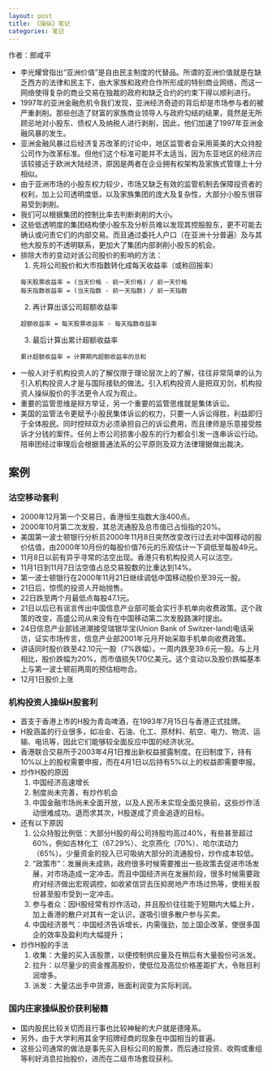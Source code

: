 ```yaml
---
layout: post
title: 《操纵》笔记
categories: 笔记
---
```


作者：郎咸平

* 李光耀曾指出“亚洲价值”是自由民主制度的代替品。所谓的亚洲价值就是在缺乏西方的法律和民主下，由大家族和政府合作所形成的特别商业网络，而这一网络使得复杂的商业交易在独裁的政府和缺乏合约的约束下得以顺利进行。
* 1997年的亚洲金融危机令我们发现，亚洲经济奇迹的背后却是市场参与者的被严重剥削。那些创造了财富的家族商业领导人与政府勾结的结果，竟然是无所顾忌地对小股东、债权人及纳税人进行剥削，因此，他们加速了1997年亚洲金融风暴的发生。
* 亚洲金融风暴过后经济复苏改革的讨论中，地区监管者会采用英美的大众持股公司作为改革标准。但他们这个标准可能并不太适当，因为东亚地区的经济应该较接近于欧洲大陆经济，原因是两者在企业拥有权架构及家族式管理上十分相似。
* 由于亚洲市场的小股东权力较少，市场又缺乏有效的监管机制去保障投资者的权利，加上公司透明度低，以及家族集团的庞大及复杂性，大部分小股东很容易受到剥削。
* 我们可以根据集团的控制比率去判断剥削的大小。
* 这些低透明度的集团结构使小股东及分析员难以发现其控股股东，更不可能去确认或问责它们的内部交易。而且通过委托人户口（在亚洲十分普遍）及与其他大股东的不透明联系，更加大了集团内部剥削小股东的机会。
* 排除大市的变动对该公司股价的影响的方法：
  1. 先将公司股价和大市指数转化成每天收益率（或称回报率）
  ```
  每天股票收益率 = (当天价格 - 前一天价格) / 前一天价格
  每天指数收益率 = (当天指数 - 前一天指数) / 前一天指数
  ```
  2. 再计算出该公司超额收益率
  ```
  超额收益率 = 每天股票收益率 - 每天指数收益率
  ```
  3. 最后计算出累计超额收益率
  ```
  累计超额收益率 = 计算期内超额收益率的总和
  ```
* 一般人对于机构投资人的了解仅限于理论层次上的了解，往往非常简单的认为引入机构投资人才是与国际接轨的做法。引入机构投资人是把双刃剑，机构投资人操纵股价的手法更令人叹为观止。
* 重要的监管思维是辩方举证，另一个重要的监管思维就是集体诉讼。
* 美国的监管法令更赋予小股民集体诉讼的权力，只要一人诉讼得胜，利益即归于全体股民。同时控辩双方必须承担自己的诉讼费用，而且律师是乐意接受胜诉才分钱的案件。任何上市公司损害小股东的行为都会引发一连串诉讼行动。陪审团经过审理后会根据普通法系的公平原则及双方法律理据做出裁决。

## 案例

### 沽空移动套利

* 2000年12月第一个交易日，香港恒生指数大涨400点。
* 2000年10月第二次发股，其总流通股及总市值已占恒指的20%。
* 美国第一波士顿银行分析员2000年11月8日突然改变改行过去对中国移动的股价估值，由2000年10月份的每股价值76元的乐观估计一下调低至每股49元。
* 11月8日以前有异乎寻常的沽空出现。香港只有机构投资人可以沽空。
* 11月1日到11月7日沽空值占总交易股数的比重达到14%。
* 第一波士顿银行在2000年11月21日继续调低中国移动股价至39元一股。
* 21日后，惊慌的投资人开始抛售。
* 22日跌至两个月最低点每股47.1元。
* 21日以后已有谣言传出中国信息产业部可能会实行手机单向收费政策。这个政策的改变，高盛公司从来没有在中国移动第二次发股路演时提出。
* 24日信息产业部钱进潮接受瑞银华宝(Union Bank of Switzer-land)电话采访，证实市场传言，信息产业部2001年元月开始采取手机单向收费政策。
* 讲话同时股价跌至42.10元一股（7%跌幅）。一周内跌至39.6元一股。与上月相比，股价跌幅为20%，而市值损失170亿美元。这个变动以及股价跌幅基本上与第一波士顿前两周的预估相吻合。
* 12月1日股价上涨

### 机构投资人操纵H股套利

* 首支于香港上市的H股为青岛啤酒，在1993年7月15日与香港正式挂牌。
* H股涵盖的行业很多，如冶金、石油、化工、原材料、航空、电力、物流、运输、电讯等，因此它们能够较全面反应中国的经济状况。
* 香港联合交易所于2003年4月1日推出新权益披露制度。在旧制度下，持有10%以上的股权需要申报，而在4月1日以后持有5%以上的权益即需要申报。
* 炒作H股的原因
  1. 中国经济高速增长
  2. 制度尚未完善，有炒作机会
  3. 中国金融市场尚未全面开放，以及人民币未实现全面兑换前，这些炒作活动很难成功。退而求其次，H股遂成了资金追逐的目标。
* 还有以下原因
  1. 公众持股比例低：大部分H股的母公司持股均高过40%，有些甚至超过60%，例如吉林化工（67.29%）、北京燕化（70%）、哈尔滨动力（65%）。少量资金的投入已可吸纳大部分的流通股份，炒作成本较低。
  2. “政策市”：发展尚未成熟，政府很多时候需要推出一些政策去促进市场发展，对市场造成一定冲击。而且中国经济尚在发展阶段，很多时候需要政府对经济做出宏观调控，如收紧信贷去压抑房地产市场过热等，使相关股份甚至股市受到一定冲击。
  3. 参与者众：因H股经常有炒作活动，并且股价往往能于短期内大幅上升，加上香港的散户对其有一定认识，遂吸引很多散户参与买卖。
  4. 中国经济景气：中国经济告诉增长，内需强劲，加上国企改革，使很多国企的效率及盈利均大幅提升；
* 炒作H股的手法
  1. 收集：大量的买入该股票，以便控制供应量及在稍后有大量股份可派发。
  2. 拉升：以尽量少的资金推高股价，使低位及高位价格差距扩大，令账目利润增多。
  3. 派发：大量沽出手中货源，账面利润变为实际利润。

### 国内庄家操纵股价获利秘籍

* 国内股民比较关切而且行事也比较神秘的大户就是德隆系。
* 另外，由于大学利用其金字招牌经商的现象在中国相当的普遍。
* 这些公司通常的做法是事先买入目标公司的股票，而后通过投资、收购或重组等利好消息拉抬股价，进而在二级市场套现获利。

